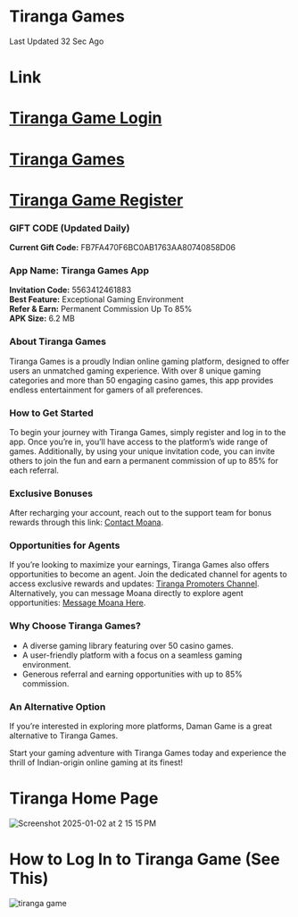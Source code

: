 
# Tiranga Games

Last Updated 32 Sec Ago
# Link
# [Tiranga Game Login](https://tirangagam.com/)
# [Tiranga Games](https://tirangagam.com/)
# [Tiranga Game Register](https://tirangagam.com/)
### GIFT CODE (Updated Daily)

**Current Gift Code:** FB7FA470F6BC0AB1763AA80740858D06

### App Name: Tiranga Games App

**Invitation Code:** 5563412461883  
**Best Feature:** Exceptional Gaming Environment  
**Refer & Earn:** Permanent Commission Up To 85%  
**APK Size:** 6.2 MB  

### About Tiranga Games

Tiranga Games is a proudly Indian online gaming platform, designed to offer users an unmatched gaming experience. With over 8 unique gaming categories and more than 50 engaging casino games, this app provides endless entertainment for gamers of all preferences.

### How to Get Started

To begin your journey with Tiranga Games, simply register and log in to the app. Once you’re in, you’ll have access to the platform’s wide range of games. Additionally, by using your unique invitation code, you can invite others to join the fun and earn a permanent commission of up to 85% for each referral.

### Exclusive Bonuses

After recharging your account, reach out to the support team for bonus rewards through this link: [Contact Moana](https://t.me/TeacherMoanaTiranga2ndAccount).

### Opportunities for Agents

If you’re looking to maximize your earnings, Tiranga Games also offers opportunities to become an agent. Join the dedicated channel for agents to access exclusive rewards and updates: [Tiranga Promoters Channel](https://t.me/Tirangapromoterss). Alternatively, you can message Moana directly to explore agent opportunities: [Message Moana Here](https://t.me/TeacherMoanaTiranga2ndAccount).

### Why Choose Tiranga Games?

- A diverse gaming library featuring over 50 casino games.  
- A user-friendly platform with a focus on a seamless gaming environment.  
- Generous referral and earning opportunities with up to 85% commission.  

### An Alternative Option

If you’re interested in exploring more platforms, Daman Game is a great alternative to Tiranga Games.

Start your gaming adventure with Tiranga Games today and experience the thrill of Indian-origin online gaming at its finest!

# Tiranga Home Page
![Screenshot 2025-01-02 at 2 15 15 PM](https://github.com/user-attachments/assets/94e7bcb7-9d00-487f-900c-51560ce51320)

# How to Log In to Tiranga Game (See This)


![tiranga game](https://github.com/user-attachments/assets/91051956-286a-4da9-9d3e-d5d0ec835262)


